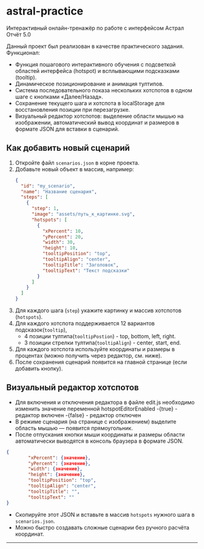 # astral-practice
Интерактивный онлайн-тренажёр по работе с интерфейсом Астрал Отчёт 5.0

Данный проект был реализован в качестве практического задания.
Функционал:
- Функция пошагового интерактивного обучения с подсветкой областей интерфейса (hotspot) и всплывающими подсказками (tooltip).
- Динамическое позиционирование и анимация тултипов.
- Система последовательного показа нескольких хотспотов в одном шаге с кнопками «Далее/Назад».
- Сохранение текущего шага и хотспота в localStorage для восстановления позиции при перезагрузке.
- Визуальный редактор хотспотов: выделение области мышью на изображении, автоматический вывод координат и размеров в формате JSON для вставки в сценарий.

## Как добавить новый сценарий
1. Откройте файл `scenarios.json` в корне проекта.
2. Добавьте новый объект в массив, например:
   ```json
   {
     "id": "my_scenario",
     "name": "Название сценария",
     "steps": [
       {
         "step": 1,
         "image": "assets/путь_к_картинке.svg",
         "hotspots": [
           {
             "xPercent": 10,
             "yPercent": 20,
             "width": 30,
             "height": 10,
             "tooltipPosition": "top",
             "tooltipAlign": "center",
             "tooltipTitle": "Заголовок",
             "tooltipText": "Текст подсказки"
           }
         ]
       }
     ]
   }
   ```
3. Для каждого шага (`step`) укажите картинку и массив хотспотов (`hotspots`).
4. Для каждого хотспота поддерживается 12 вариантов подсказок(`tooltip`), 
   - 4 позиции тултипа(`tooltipPostion`) - top, bottom, left, right.
   - 3 позиции стрелки тултипа(`tooltipAlign`) - center, start, end.
5. Для каждого хотспота используйте координаты и размеры в процентах (можно получить через редактор, см. ниже).
6. После сохранения сценарий появится на главной странице (если добавить кнопку).

## Визуальный редактор хотспотов
- Для включения и отключения редактора в файле edit.js необходимо изменить значение переменной hotspotEditorEnabled 
   -{true} - редактор включен
   -{false} - редактор отключен
- В режиме сценария (на странице с изображением) выделите область мышью — появится прямоугольник.
- После отпускания кнопки мыши координаты и размеры области автоматически выводятся в консоль браузера в формате JSON.
```json
{
        "xPercent": {значение},
        "yPercent": {значение},
        "width": {значение},
        "height": {значение},
        "tooltipPosition": "top",
        "tooltipAlign": "center",
        "tooltipTitle": "",
        "tooltipText": ""
}
   ```
- Скопируйте этот JSON и вставьте в массив `hotspots` нужного шага в `scenarios.json`.
- Можно быстро создавать сложные сценарии без ручного расчёта координат.

---

